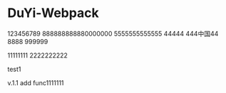 # DuYi-Webpack
123456789
888888888880000000
5555555555555
44444
444中国44
8888
999999

11111111
2222222222


test1

v.1.1 add func1111111